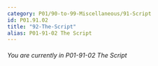 ```yaml
---
category: P01/90-to-99-Miscellaneous/91-Script
id: P01.91.02
title: "92-The-Script"
alias: P01-91-02 The Script
---
```

###### You are currently in P01-91-02 The Script
